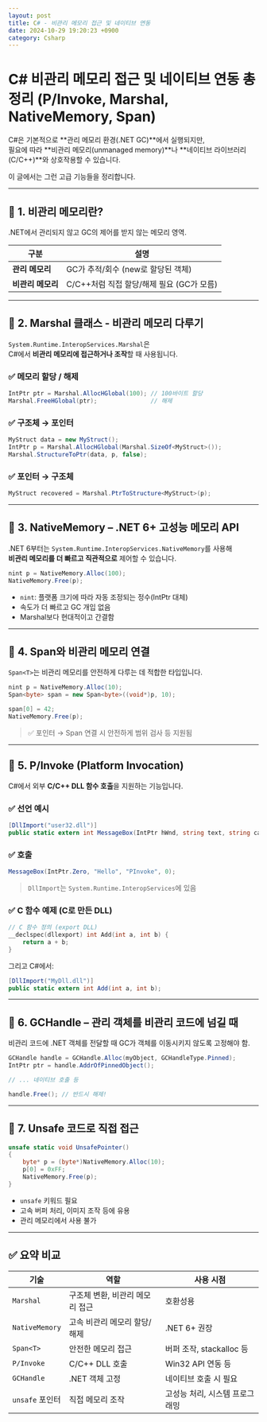 ```yaml
---
layout: post
title: C# - 비관리 메모리 접근 및 네이티브 연동
date: 2024-10-29 19:20:23 +0900
category: Csharp
---
```

# C# 비관리 메모리 접근 및 네이티브 연동 총정리 (P/Invoke, Marshal, NativeMemory, Span<byte>)

C#은 기본적으로 **관리 메모리 환경(.NET GC)**에서 실행되지만,  
필요에 따라 **비관리 메모리(unmanaged memory)**나 **네이티브 라이브러리(C/C++)**와 상호작용할 수 있습니다.

이 글에서는 그런 고급 기능들을 정리합니다.

---

## 🔷 1. 비관리 메모리란?

.NET에서 관리되지 않고 GC의 제어를 받지 않는 메모리 영역.

| 구분 | 설명 |
|------|------|
| **관리 메모리** | GC가 추적/회수 (new로 할당된 객체) |
| **비관리 메모리** | C/C++처럼 직접 할당/해제 필요 (GC가 모름) |

---

## 🔷 2. Marshal 클래스 - 비관리 메모리 다루기

`System.Runtime.InteropServices.Marshal`은  
C#에서 **비관리 메모리에 접근하거나 조작**할 때 사용됩니다.

### ✅ 메모리 할당 / 해제

```csharp
IntPtr ptr = Marshal.AllocHGlobal(100); // 100바이트 할당
Marshal.FreeHGlobal(ptr);               // 해제
```

### ✅ 구조체 → 포인터

```csharp
MyStruct data = new MyStruct();
IntPtr p = Marshal.AllocHGlobal(Marshal.SizeOf<MyStruct>());
Marshal.StructureToPtr(data, p, false);
```

### ✅ 포인터 → 구조체

```csharp
MyStruct recovered = Marshal.PtrToStructure<MyStruct>(p);
```

---

## 🔷 3. NativeMemory – .NET 6+ 고성능 메모리 API

.NET 6부터는 `System.Runtime.InteropServices.NativeMemory`를 사용해  
**비관리 메모리를 더 빠르고 직관적으로** 제어할 수 있습니다.

```csharp
nint p = NativeMemory.Alloc(100);
NativeMemory.Free(p);
```

- `nint`: 플랫폼 크기에 따라 자동 조정되는 정수(IntPtr 대체)
- 속도가 더 빠르고 GC 개입 없음
- Marshal보다 현대적이고 간결함

---

## 🔷 4. Span<byte>와 비관리 메모리 연결

`Span<T>`는 비관리 메모리를 안전하게 다루는 데 적합한 타입입니다.

```csharp
nint p = NativeMemory.Alloc(10);
Span<byte> span = new Span<byte>((void*)p, 10);

span[0] = 42;
NativeMemory.Free(p);
```

> ✅ 포인터 → Span 연결 시 안전하게 범위 검사 등 지원됨

---

## 🔷 5. P/Invoke (Platform Invocation)

C#에서 외부 **C/C++ DLL 함수 호출**을 지원하는 기능입니다.

### ✅ 선언 예시

```csharp
[DllImport("user32.dll")]
public static extern int MessageBox(IntPtr hWnd, string text, string caption, uint type);
```

### ✅ 호출

```csharp
MessageBox(IntPtr.Zero, "Hello", "PInvoke", 0);
```

> `DllImport`는 `System.Runtime.InteropServices`에 있음

### ✅ C 함수 예제 (C로 만든 DLL)

```c
// C 함수 정의 (export DLL)
__declspec(dllexport) int Add(int a, int b) {
    return a + b;
}
```

그리고 C#에서:

```csharp
[DllImport("MyDll.dll")]
public static extern int Add(int a, int b);
```

---

## 🔷 6. GCHandle – 관리 객체를 비관리 코드에 넘길 때

비관리 코드에 .NET 객체를 전달할 때 GC가 객체를 이동시키지 않도록 고정해야 함.

```csharp
GCHandle handle = GCHandle.Alloc(myObject, GCHandleType.Pinned);
IntPtr ptr = handle.AddrOfPinnedObject();

// ... 네이티브 호출 등

handle.Free(); // 반드시 해제!
```

---

## 🔷 7. Unsafe 코드로 직접 접근

```csharp
unsafe static void UnsafePointer()
{
    byte* p = (byte*)NativeMemory.Alloc(10);
    p[0] = 0xFF;
    NativeMemory.Free(p);
}
```

- `unsafe` 키워드 필요
- 고속 버퍼 처리, 이미지 조작 등에 유용
- 관리 메모리에서 사용 불가

---

## ✅ 요약 비교

| 기술 | 역할 | 사용 시점 |
|------|------|------------|
| `Marshal` | 구조체 변환, 비관리 메모리 접근 | 호환성용 |
| `NativeMemory` | 고속 비관리 메모리 할당/해제 | .NET 6+ 권장 |
| `Span<T>` | 안전한 메모리 접근 | 버퍼 조작, stackalloc 등 |
| `P/Invoke` | C/C++ DLL 호출 | Win32 API 연동 등 |
| `GCHandle` | .NET 객체 고정 | 네이티브 호출 시 필요 |
| `unsafe` 포인터 | 직접 메모리 조작 | 고성능 처리, 시스템 프로그래밍 |
